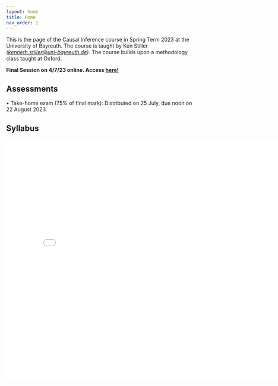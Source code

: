 ```yaml
---
layout: home
title: Home
nav_order: 1
---
```




This is the page of the Causal Inference course in Spring Term 2023 at the University of Bayreuth. The course is taught by Ken Stiller *(kenneth.stiller@uni-bayreuth.de)*. The course builds upon a methodology class taught at Oxford.


**Final Session on 4/7/23 online. Access [here!](https://teams.microsoft.com/l/meetup-join/19%3ameeting_ZjZhODAwYzktYTRiMy00OGMzLTkxM2YtYzI0Mjg5NjY2ZGRi%40thread.v2/0?context=%7b%22Tid%22%3a%2254d63e24-ac6d-4c5e-a8d6-ba978a0b286e%22%2c%22Oid%22%3a%228b4c4600-7d30-4656-8e36-810bca1dcc9f%22%7d)**



## Assessments

• Take-home exam (75% of final mark): Distributed on 25 July, due noon on 22 August 2023.


## Syllabus


<embed src="CI_23_Syllabus___Bayreuth.pdf" width="800" height="650" 
 type="application/pdf">
